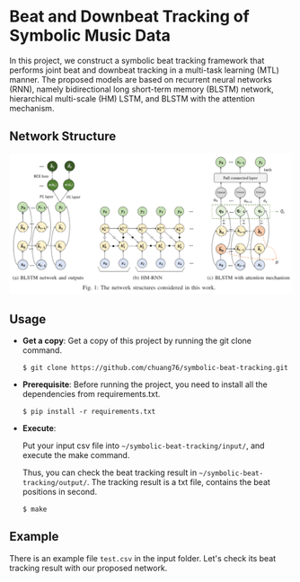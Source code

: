 # Beat and Downbeat Tracking of Symbolic Music Data

In this project, we construct a symbolic beat tracking framework that performs joint beat and downbeat tracking in a multi-task learning (MTL) manner. The proposed models are based on recurrent neural networks (RNN), namely bidirectional long short-term memory (BLSTM) network, hierarchical multi-scale (HM) LSTM, and BLSTM with the attention mechanism.



## Network Structure

![](https://github.com/chuang76/symbolic-beat-tracking/blob/master/figure/network.PNG?raw=true)



## Usage 

- **Get a copy**: Get a copy of this project by running the git clone command. 

  ```
  $ git clone https://github.com/chuang76/symbolic-beat-tracking.git
  ```

- **Prerequisite**: Before running the project, you need to install all the dependencies from requirements.txt. 

  ```
  $ pip install -r requirements.txt
  ```

- **Execute**: 

  Put your input csv file into `~/symbolic-beat-tracking/input/`, and execute the make command. 
  
  Thus, you can check the beat tracking result in `~/symbolic-beat-tracking/output/`. The tracking result is a txt file, contains the beat positions in second. 
  
  ```
  $ make
  ```
  



## Example

There is an example file `test.csv` in the input folder. Let's check its beat tracking result with our proposed network.

 









